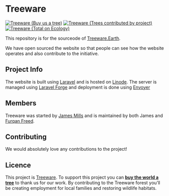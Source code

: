 # Treeware

[![Treeware (Buy us a tree)](https://img.shields.io/badge/treeware-%F0%9F%8C%B3-lightgreen)](https://plant.treeware.earth/TreewareEarth/treeware.earth)
[![Treeware (Trees contributed by project)](https://img.shields.io/treeware/trees/treewareearth/treeware.earth)](https://plant.treeware.earth/TreewareEarth/treeware.earth)
[![Treeware (Total on Ecology)](https://img.shields.io/ecologi/trees/treeware?label=total%20trees)](https://plant.treeware.earth/TreewareEarth/treeware.earth)

This repository is for the sourceode of [Treeware.Earth](https://treeware.earth/).

We have open sourced the website so that people can see how the website operates and also contribute to the initiative.

## Project Info

The website is built using [Laravel](https://laravel.com) and is hosted on [Linode](https://www.linode.com). The server is managed using [Laravel Forge](https://forge.laravel.com) and deployment is done using [Envoyer](https://envoyer.io)

## Members

Treeware was started by [James Mills](https://twitter.com/jamesmills) and is maintained by both James and [Furqan Freed](https://twitter.com/furqanfreed).

## Contributing

We would absolutely love any contributions to the project!

## Licence
    
This project is [Treeware](https://treeware.earth). To support this project you can [**buy the world a tree**](https://plant.treeware.earth/TreewareEarth/treeware.earth) to thank us for our work. By contributing to the Treeware forest you’ll be creating employment for local families and restoring wildlife habitats.
